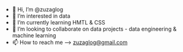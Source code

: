 - 👋 Hi, I’m @zuzaglog
- 👀 I’m interested in data
- 🌱 I’m currently learning HMTL & CSS
- 💞️ I’m looking to collaborate on data projects - data engineering & machine learning
- 📫 How to reach me --> zuzaglog@gmail.com

<!---
zuzaglog/zuzaglog is a ✨ special ✨ repository because its `README.md` (this file) appears on your GitHub profile.
You can click the Preview link to take a look at your changes.
--->
